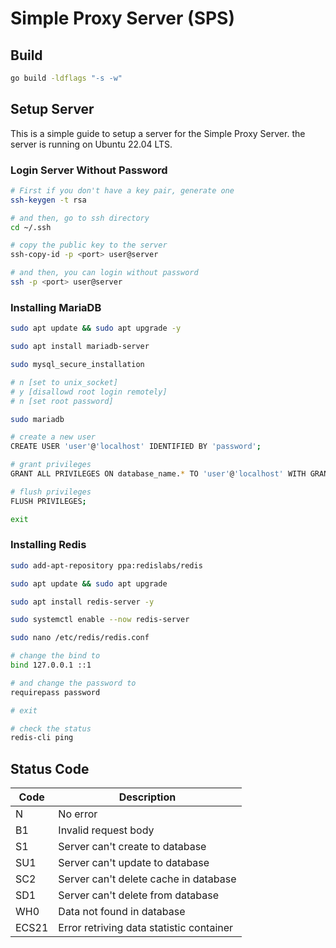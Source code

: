 # Simple Proxy Server (SPS)

## Build
```bash
go build -ldflags "-s -w"
```


## Setup Server 

This is a simple guide to setup a server for the Simple Proxy Server.
the server is running on Ubuntu 22.04 LTS.

### Login Server Without Password
```bash
# First if you don't have a key pair, generate one
ssh-keygen -t rsa

# and then, go to ssh directory
cd ~/.ssh

# copy the public key to the server
ssh-copy-id -p <port> user@server

# and then, you can login without password
ssh -p <port> user@server
```

### Installing MariaDB
```bash
sudo apt update && sudo apt upgrade -y

sudo apt install mariadb-server

sudo mysql_secure_installation

# n [set to unix_socket]
# y [disallowd root login remotely]
# n [set root password]

sudo mariadb

# create a new user
CREATE USER 'user'@'localhost' IDENTIFIED BY 'password';

# grant privileges
GRANT ALL PRIVILEGES ON database_name.* TO 'user'@'localhost' WITH GRANT OPTION;

# flush privileges
FLUSH PRIVILEGES;

exit
```

### Installing Redis
```bash
sudo add-apt-repository ppa:redislabs/redis

sudo apt update && sudo apt upgrade

sudo apt install redis-server -y

sudo systemctl enable --now redis-server

sudo nano /etc/redis/redis.conf

# change the bind to
bind 127.0.0.1 ::1

# and change the password to
requirepass password

# exit

# check the status
redis-cli ping
```


## Status Code

| Code | Description                       |
|------|-----------------------------------|
| N    | No error                          |
| B1   | Invalid request body              |
| S1   | Server can't create to database   |
| SU1 | Server can't update to database   |
| SC2 | Server can't delete cache in database |
| SD1  | Server can't delete from database |
| WH0  | Data not found in database        |
| ECS21 | Error retriving data statistic container |
